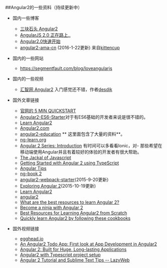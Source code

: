 ##Angular2的一些资料（持续更新中）

- 国内一些博客
	- [三块石头 Angular2](#http://www.cnblogs.com/flyingzl/tag/Angular2/)
	- [AngularJS 2.0 正在路上..](#https://ruby-china.org/topics/22564)
	- [Angular2.0快速开始](#http://www.cnblogs.com/myzhibie/p/4667210.html)
	- [angular2-ama-cn](#https://github.com/kittencup/angular2-ama-cn/issues) (2016-1-22更新) 来自[kittencup](#http://segmentfault.com/u/desdik)

- 国内的一些网站
	- https://segmentfault.com/blog/loveangularjs

- 国内的一些视频
	- [汇智网 Angular2](#http://www.hubwiz.com/course/5599d367a164dd0d75929c76/) 入门感觉还不错，作者[desdik](#http://segmentfault.com/u/desdik)

- 国外文章链接
	- [官网的 5 MIN QUICKSTART](#https://angular.io/docs/js/latest/quickstart.html)
	- [Angular2-ES6-Starter](#https://github.com/DanWahlin/Angular2-ES6-Starter)对于有ES6基础的开发者来说是很不错的。
	- [Learn Angular2](#http://learnangular2.com/)
	- [Angular2.com](#http://www.angular2.com/)
	- [angular2-education](#https://github.com/timjacobi/angular2-education) ** 这里面包含了大量的资料**。
	- [ng-learn.org](#http://ng-learn.org/tags/angularjs-2.html)
	- [Angular 2 Series: Introduction](#http://blog.ionic.io/angular-2-series-introduction/)  有时间可以多看看Ionic，对- 那些希望在移动端使用Angular并且有着较好的体验的开发者有很大帮助。
	- [The Jackal of Javascript](#http://thejackalofjavascript.com/getting-started-with-angular-2-0/)
	- [Getting Started with Angular 2 using TypeScript](#http://www.sitepoint.com/getting-started-with-angular-2-using-typescript/)
	- [Angular Tips](#http://angular-tips.com/)
	- [ng-book 2](#https://www.ng-book.com/2/)
	- [angular2-webpack-starter](#https://github.com/angular-class/angular2-webpack-starter)(2015-9-20更新)
	- [Exploring Angular 2](#http://blog.thoughtram.io/exploring-angular-2/)(2015-10-19更新)
	- [Learn Angular2](#http://learnangular2.com/)
	- [angular2](#http://www.angular2.com/)
	- [What are the best resources to learn Angular 2?](#)
	- [Become a ninja with Angular 2](#https://www.reddit.com/r/webdev/comments/3xl80p/what_are_the_best_resources_to_learn_angular_2/)
	- [Best Resources for Learning Angular2 from Scratch](#http://whatpixel.com/learn-angular2-from-scratch/)
	- [Quickly learn Angular2 by following these cookbooks](#http://riadbenguella.com/quickly-learn-angular2-by-following-these-cookbooks/)

- 国外视频链接
	- [egghead.io](#https://egghead.io/technologies/angular2)
	- [An Angular2 Todo App: First look at App Development in Angular2](#https://www.youtube.com/watch?v=uD6Okha_Yj0)
	- [Angular 2: Built for Huge, Long-lasting Applications](#http://www.infoq.com/presentations/angularjs-2)
	- [Angular2 with Typescript project setup](#https://www.youtube.com/watch?v=Fw0eSEMfoco)
	- [Angular 2 Tutorial and Sublime Text Tips -- LazyWeb](#https://www.youtube.com/watch?v=M6ZRJX-3Exw)
